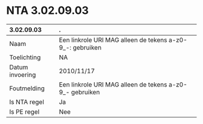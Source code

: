 # NTA 3.02.09.03

 3.02.09.03 | . 
 :--- | :--- 
 Naam | Een linkrole URI MAG alleen de tekens a-z0-9_-: gebruiken 
 Toelichting | NA 
 Datum invoering | 2010/11/17 
 Foutmelding | Een linkrole URI MAG alleen de tekens a-z0-9_- gebruiken 
 Is NTA regel | Ja 
 Is PE regel | Nee 
